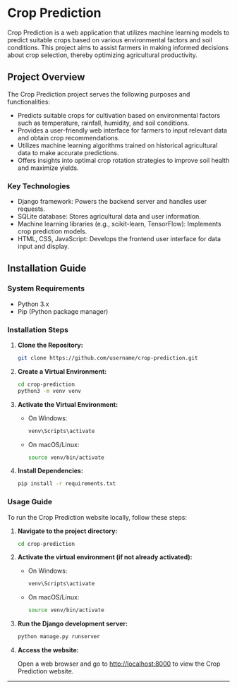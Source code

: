 # Crop Prediction

Crop Prediction is a web application that utilizes machine learning models to predict suitable crops based on various environmental factors and soil conditions. This project aims to assist farmers in making informed decisions about crop selection, thereby optimizing agricultural productivity.

## Project Overview

The Crop Prediction project serves the following purposes and functionalities:

- Predicts suitable crops for cultivation based on environmental factors such as temperature, rainfall, humidity, and soil conditions.
- Provides a user-friendly web interface for farmers to input relevant data and obtain crop recommendations.
- Utilizes machine learning algorithms trained on historical agricultural data to make accurate predictions.
- Offers insights into optimal crop rotation strategies to improve soil health and maximize yields.

### Key Technologies

- Django framework: Powers the backend server and handles user requests.
- SQLite database: Stores agricultural data and user information.
- Machine learning libraries (e.g., scikit-learn, TensorFlow): Implements crop prediction models.
- HTML, CSS, JavaScript: Develops the frontend user interface for data input and display.

## Installation Guide

### System Requirements

- Python 3.x
- Pip (Python package manager)

### Installation Steps

1. **Clone the Repository:**

   ```bash
   git clone https://github.com/username/crop-prediction.git
   ```

2. **Create a Virtual Environment:**

   ```bash
   cd crop-prediction
   python3 -m venv venv
   ```

3. **Activate the Virtual Environment:**

   - On Windows:

     ```bash
     venv\Scripts\activate
     ```

   - On macOS/Linux:

     ```bash
     source venv/bin/activate
     ```

4. **Install Dependencies:**

   ```bash
   pip install -r requirements.txt
   ```

### Usage Guide

To run the Crop Prediction website locally, follow these steps:

1. **Navigate to the project directory:**

   ```bash
   cd crop-prediction
   ```

2. **Activate the virtual environment (if not already activated):**

   - On Windows:

     ```bash
     venv\Scripts\activate
     ```

   - On macOS/Linux:

     ```bash
     source venv/bin/activate
     ```

3. **Run the Django development server:**

   ```bash
   python manage.py runserver
   ```

4. **Access the website:**

   Open a web browser and go to [http://localhost:8000](http://localhost:8000) to view the Crop Prediction website.

---

